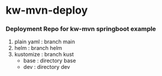 # kw-mvn-deploy

### Deployment Repo for kw-mvn springboot example

1. plain yaml : branch main
2. helm       : branch helm
3. kustomize  : branch kust
   - base : directory base
   - dev  : directory dev
